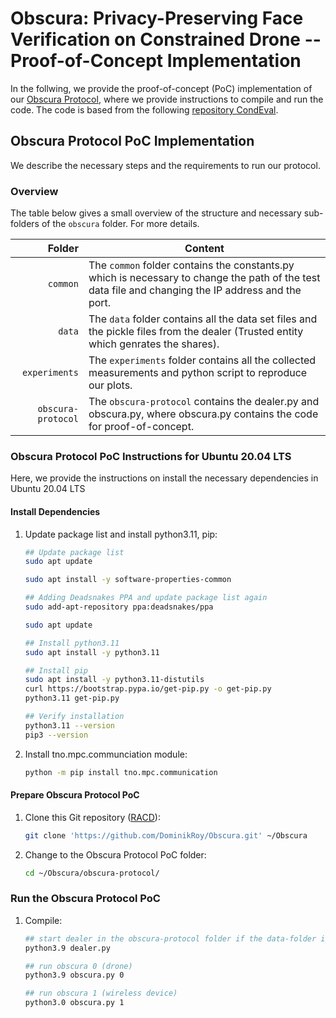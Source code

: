 # Obscura: Privacy-Preserving Face Verification on Constrained Drone -- Proof-of-Concept Implementation


In the follwing, we provide the proof-of-concept (PoC) implementation of our [Obscura Protocol](#obscura-protocol-poc-implementation), where we provide instructions to compile and run the code.
The code is based from the following [repository CondEval](https://github.com/nann-cheng/CondEval).
## Obscura Protocol PoC Implementation

We describe the necessary steps and the requirements to run our protocol.

### Overview
The table below gives a small overview of the structure and necessary sub-folders of the `obscura` folder. For more details.

| Folder | Content |
| -----: | ------- |
| ```common``` | The `common` folder contains the constants.py which is necessary to change the path of the test data file and changing the IP address and the port. |
| ```data``` | The `data` folder contains all the data set files and the pickle files from the dealer (Trusted entity which genrates the shares).  |
| ```experiments``` | The `experiments` folder contains all the collected measurements and python script to reproduce our plots. |
| ```obscura-protocol``` | The `obscura-protocol` contains the dealer.py and obscura.py, where obscura.py contains the code for proof-of-concept.|


### Obscura Protocol PoC Instructions for Ubuntu 20.04 LTS

Here, we provide the instructions on install the necessary dependencies in Ubuntu 20.04 LTS

#### Install Dependencies

1. Update package list and install python3.11, pip:

   ```bash
   ## Update package list
   sudo apt update
   
   sudo apt install -y software-properties-common
   
   ## Adding Deadsnakes PPA and update package list again
   sudo add-apt-repository ppa:deadsnakes/ppa

   sudo apt update
   
   ## Install python3.11
   sudo apt install -y python3.11
   
   ## Install pip
   sudo apt install -y python3.11-distutils
   curl https://bootstrap.pypa.io/get-pip.py -o get-pip.py
   python3.11 get-pip.py
   
   ## Verify installation
   python3.11 --version
   pip3 --version
   ```

1. Install tno.mpc.communciation module:

   ```bash
   python -m pip install tno.mpc.communication
   ```


#### Prepare Obscura Protocol PoC

1. Clone this Git repository ([RACD](https://github.com/DominikRoy/RACD.git)):

   ```bash
   git clone 'https://github.com/DominikRoy/Obscura.git' ~/Obscura
   ```

1. Change to the Obscura Protocol PoC folder:

   ```bash
   cd ~/Obscura/obscura-protocol/
   ```


### Run the Obscura Protocol PoC

1. Compile:

   ```bash
   ## start dealer in the obscura-protocol folder if the data-folder is empty to generate new shares
   python3.9 dealer.py   

   ## run obscura 0 (drone)
   python3.9 obscura.py 0

   ## run obscura 1 (wireless device)
   python3.0 obscura.py 1
   ```

